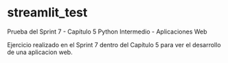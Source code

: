 # streamlit_test
Prueba del Sprint 7 - Capítulo 5 Python Intermedio - Aplicaciones Web

Ejercicio realizado en el Sprint 7 dentro del Capítulo 5 para ver el desarrollo de una aplicacion web.
